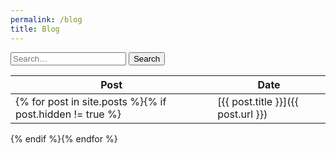 ```yaml
---
permalink: /blog
title: Blog
---
```


<form method="get" id="search" action="https://duckduckgo.com">
  <input type="hidden" name="sites" value="https://parsiad.ca/blog">
  <input type="text" name="q" placeholder="Search&hellip;" autocomplete="off">
  <button type="submit">Search</button>
</form>

| Post | Date |
|---|---|
{% for post in site.posts %}{% if post.hidden != true %}| [{{ post.title }}]({{ post.url }}) | {{ post.date | date: "%B %d, %Y" }} |
{% endif %}{% endfor %}
